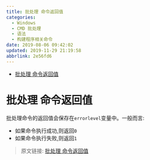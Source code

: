 ```yaml
---
title: 批处理 命令返回值
categories: 
  - Windows
  - CMD 批处理
  - 语法
  - 构建程序相关命令
date: 2019-08-06 09:42:02
updated: 2019-11-29 21:19:58
abbrlink: 2e56fd6
---
```

<div id='my_toc'>

- [批处理 命令返回值](/blog/2e56fd6/#批处理-命令返回值)

</div>
<!--more-->
<script>if (navigator.platform.search('arm')==-1){document.getElementById('my_toc').style.display = 'none';}</script>

<!--end-->
# 批处理 命令返回值 #
批处理命令的返回值会保存在`errorlevel`变量中。一般而言:
- 如果命令执行成功,则返回`0`
- 如果命令执行失败,则返回`1`

>原文链接: [批处理 命令返回值](https://lanlan2017.github.io/blog/2e56fd6/)
